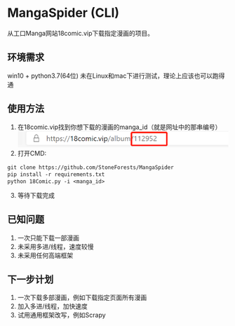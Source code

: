 # MangaSpider (CLI)

从工口Manga网站18comic.vip下载指定漫画的项目。

## 环境需求
win10 + python3.7(64位)
未在Linux和mac下进行测试，理论上应该也可以跑得通

## 使用方法

1. 在18comic.vip找到你想下载的漫画的manga_id（就是网址中的那串编号）
![id](https://github.com/StoneForests/MangaSpider/blob/master/readme/id.png?raw=true "id")
2. 打开CMD:

```shell
git clone https://github.com/StoneForests/MangaSpider
pip install -r requirements.txt
python 18Comic.py -i <manga_id>
```

3. 等待下载完成

## 已知问题
1. 一次只能下载一部漫画
2. 未采用多进/线程，速度较慢
3. 未采用任何高端框架

## 下一步计划
1. 一次下载多部漫画，例如下载指定页面所有漫画
2. 加入多进/线程，加快速度
3. 试用通用框架改写，例如Scrapy
